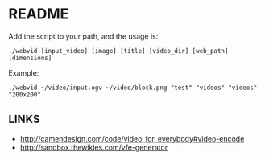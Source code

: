 # README

Add the script to your path, and the usage is:

    ./webvid [input_video] [image] [title] [video_dir] [web_path] [dimensions]

Example:

    ./webvid ~/video/input.ogv ~/video/block.png "test" "videos" "videos" "200x200"

## LINKS

 * <http://camendesign.com/code/video_for_everybody#video-encode>
 * <http://sandbox.thewikies.com/vfe-generator>
